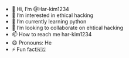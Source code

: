 - 👋 Hi, I’m @Har-kim1234
- 👀 I’m interested in ethical hacking 
- 🌱 I’m currently learning python  
- 💞️ I’m looking to collaborate on ehtical hacking
- 📫 How to reach me har-kim1234
- 😄 Pronouns: He
- ⚡ Fun fact🇳🇬

<!---
Har-kim1234/Har-kim1234 is a ✨ special ✨ repository because its `README.md` (this file) appears on your GitHub profile.
You can click the Preview link to take a look at your changes.
--->

